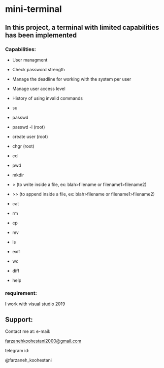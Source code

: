 # mini-terminal
## In this project, a **terminal** with limited capabilities has been implemented


### **Capabilities:**


* User managment

* Check password strength

* Manage the deadline for working with the system per user

* Manage user access level

* History of using invalid commands

* su <username>
  
* passwd

* passwd -l <time> <username> (root)
  
* create user (root)

* chgr <username> (root)
  
* cd
  
* pwd

* mkdir

* \> (to write inside a file, ex: blah>filename or filename1>filename2)

* \>> (to append inside a file, ex: blah>filename or filename1>filename2)

* cat

* rm

* cp

* mv

* ls

* exif <filename>
  
* wc <filename>
  
* diff <filename1> <filename2>
  
* help <commandname>
  
  
 ### requirement: 
 
 
 I work with visual studio 2019


## Support:


Contact me at:
e-mail:

farzanehkoohestani2000@gmail.com

telegram id: 

@farzaneh_koohestani
